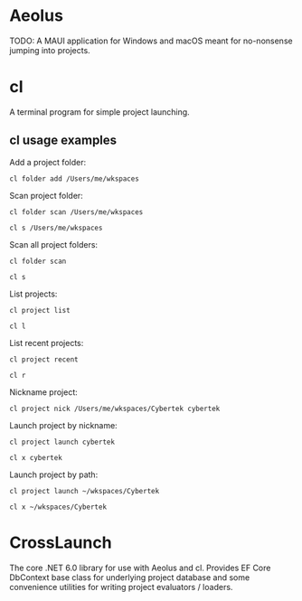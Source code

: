 # Aeolus

TODO: A MAUI application for Windows and macOS meant for no-nonsense jumping into projects.

# cl

A terminal program for simple project launching.

## cl usage examples

Add a project folder:

`cl folder add /Users/me/wkspaces`

Scan project folder:

`cl folder scan /Users/me/wkspaces`

`cl s /Users/me/wkspaces`

Scan all project folders:

`cl folder scan`

`cl s`

List projects:

`cl project list`

`cl l`

List recent projects:

`cl project recent`

`cl r`

Nickname project:

`cl project nick /Users/me/wkspaces/Cybertek cybertek`

Launch project by nickname:

`cl project launch cybertek`

`cl x cybertek`

Launch project by path:

`cl project launch ~/wkspaces/Cybertek`

`cl x ~/wkspaces/Cybertek`

# CrossLaunch

The core .NET 6.0 library for use with Aeolus and cl. Provides EF Core DbContext base class for underlying project database and some convenience utilities for writing project evaluators / loaders.
